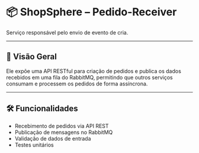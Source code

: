 # 📦 ShopSphere – Pedido-Receiver

Serviço responsável pelo envio de evento de cria.

---

## 📝 Visão Geral

Ele expõe uma API RESTful para criação de pedidos e publica os dados recebidos em uma fila do RabbitMQ, permitindo que outros serviços consumam e processem os pedidos de forma assíncrona.

---

## 🛠 Funcionalidades

- Recebimento de pedidos via API REST
- Publicação de mensagens no RabbitMQ
- Validação de dados de entrada  
- Testes unitários
